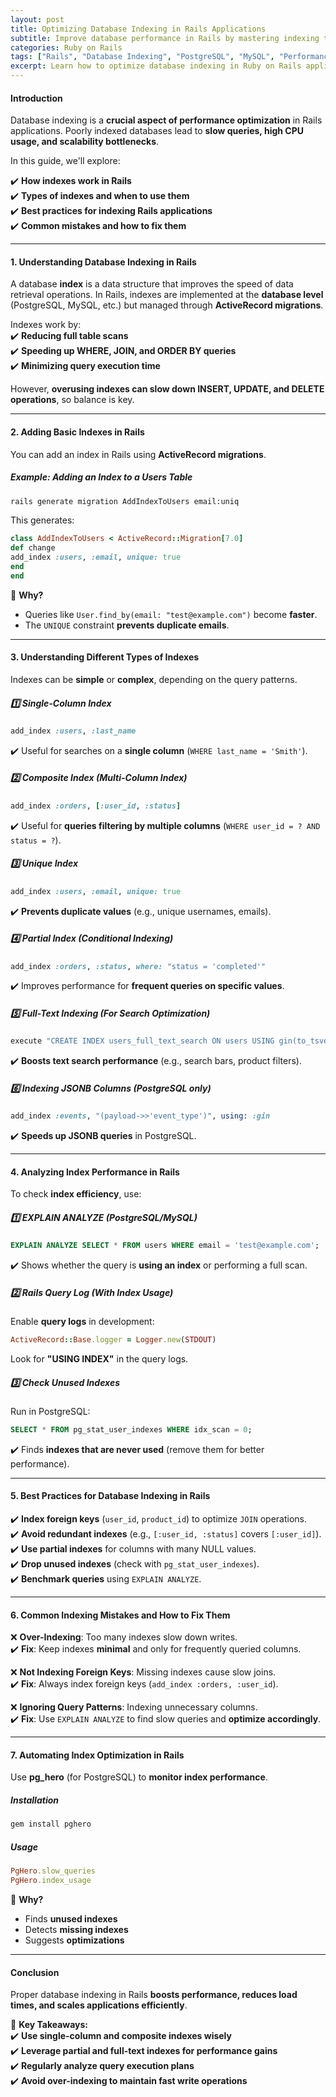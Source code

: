 ```yaml
---
layout: post  
title: Optimizing Database Indexing in Rails Applications  
subtitle: Improve database performance in Rails by mastering indexing techniques  
categories: Ruby on Rails  
tags: ["Rails", "Database Indexing", "PostgreSQL", "MySQL", "Performance Optimization"]  
excerpt: Learn how to optimize database indexing in Ruby on Rails applications to improve query performance, reduce load times, and enhance scalability.  
---
```


#### **Introduction**
Database indexing is a **crucial aspect of performance optimization** in Rails applications. Poorly indexed databases lead to **slow queries, high CPU usage, and scalability bottlenecks**.

In this guide, we'll explore:

✔️ **How indexes work in Rails**  
✔️ **Types of indexes and when to use them**  
✔️ **Best practices for indexing Rails applications**  
✔️ **Common mistakes and how to fix them**

---

#### **1. Understanding Database Indexing in Rails**
A database **index** is a data structure that improves the speed of data retrieval operations. In Rails, indexes are implemented at the **database level** (PostgreSQL, MySQL, etc.) but managed through **ActiveRecord migrations**.

Indexes work by:  
✔️ **Reducing full table scans**  
✔️ **Speeding up WHERE, JOIN, and ORDER BY queries**  
✔️ **Minimizing query execution time**

However, **overusing indexes can slow down INSERT, UPDATE, and DELETE operations**, so balance is key.

---

#### **2. Adding Basic Indexes in Rails**
You can add an index in Rails using **ActiveRecord migrations**.

##### **Example: Adding an Index to a Users Table**
```sh  
rails generate migration AddIndexToUsers email:uniq  
```

This generates:  
```rb  
class AddIndexToUsers < ActiveRecord::Migration[7.0]  
def change  
add_index :users, :email, unique: true  
end  
end  
```

📌 **Why?**
- Queries like `User.find_by(email: "test@example.com")` become **faster**.
- The `UNIQUE` constraint **prevents duplicate emails**.

---

#### **3. Understanding Different Types of Indexes**
Indexes can be **simple** or **complex**, depending on the query patterns.

##### **1️⃣ Single-Column Index**
```rb  
add_index :users, :last_name  
```  
✔️ Useful for searches on a **single column** (`WHERE last_name = 'Smith'`).

##### **2️⃣ Composite Index (Multi-Column Index)**
```rb  
add_index :orders, [:user_id, :status]  
```  
✔️ Useful for **queries filtering by multiple columns** (`WHERE user_id = ? AND status = ?`).

##### **3️⃣ Unique Index**
```rb  
add_index :users, :email, unique: true  
```  
✔️ **Prevents duplicate values** (e.g., unique usernames, emails).

##### **4️⃣ Partial Index (Conditional Indexing)**
```rb  
add_index :orders, :status, where: "status = 'completed'"  
```  
✔️ Improves performance for **frequent queries on specific values**.

##### **5️⃣ Full-Text Indexing** *(For Search Optimization)*
```rb  
execute "CREATE INDEX users_full_text_search ON users USING gin(to_tsvector('english', name || ' ' || bio));"  
```  
✔️ **Boosts text search performance** (e.g., search bars, product filters).

##### **6️⃣ Indexing JSONB Columns (PostgreSQL only)**
```rb  
add_index :events, "(payload->>'event_type')", using: :gin  
```  
✔️ **Speeds up JSONB queries** in PostgreSQL.

---

#### **4. Analyzing Index Performance in Rails**
To check **index efficiency**, use:

##### **1️⃣ EXPLAIN ANALYZE (PostgreSQL/MySQL)**
```sql  
EXPLAIN ANALYZE SELECT * FROM users WHERE email = 'test@example.com';  
```  
✔️ Shows whether the query is **using an index** or performing a full scan.

##### **2️⃣ Rails Query Log (With Index Usage)**
Enable **query logs** in development:  
```rb  
ActiveRecord::Base.logger = Logger.new(STDOUT)  
```  
Look for **"USING INDEX"** in the query logs.

##### **3️⃣ Check Unused Indexes**
Run in PostgreSQL:  
```sql  
SELECT * FROM pg_stat_user_indexes WHERE idx_scan = 0;  
```  
✔️ Finds **indexes that are never used** (remove them for better performance).

---

#### **5. Best Practices for Database Indexing in Rails**
✔️ **Index foreign keys** (`user_id`, `product_id`) to optimize `JOIN` operations.  
✔️ **Avoid redundant indexes** (e.g., `[:user_id, :status]` covers `[:user_id]`).  
✔️ **Use partial indexes** for columns with many NULL values.  
✔️ **Drop unused indexes** (check with `pg_stat_user_indexes`).  
✔️ **Benchmark queries** using `EXPLAIN ANALYZE`.

---

#### **6. Common Indexing Mistakes and How to Fix Them**
❌ **Over-Indexing**: Too many indexes slow down writes.  
✔️ **Fix**: Keep indexes **minimal** and only for frequently queried columns.

❌ **Not Indexing Foreign Keys**: Missing indexes cause slow joins.  
✔️ **Fix**: Always index foreign keys (`add_index :orders, :user_id`).

❌ **Ignoring Query Patterns**: Indexing unnecessary columns.  
✔️ **Fix**: Use `EXPLAIN ANALYZE` to find slow queries and **optimize accordingly**.

---

#### **7. Automating Index Optimization in Rails**
Use **pg_hero** (for PostgreSQL) to **monitor index performance**.

##### **Installation**
```sh  
gem install pghero  
```

##### **Usage**
```rb  
PgHero.slow_queries  
PgHero.index_usage  
```

🚀 **Why?**
- Finds **unused indexes**
- Detects **missing indexes**
- Suggests **optimizations**

---

#### **Conclusion**
Proper database indexing in Rails **boosts performance, reduces load times, and scales applications efficiently**.

🚀 **Key Takeaways:**  
✔️ **Use single-column and composite indexes wisely**  
✔️ **Leverage partial and full-text indexes for performance gains**  
✔️ **Regularly analyze query execution plans**  
✔️ **Avoid over-indexing to maintain fast write operations**

